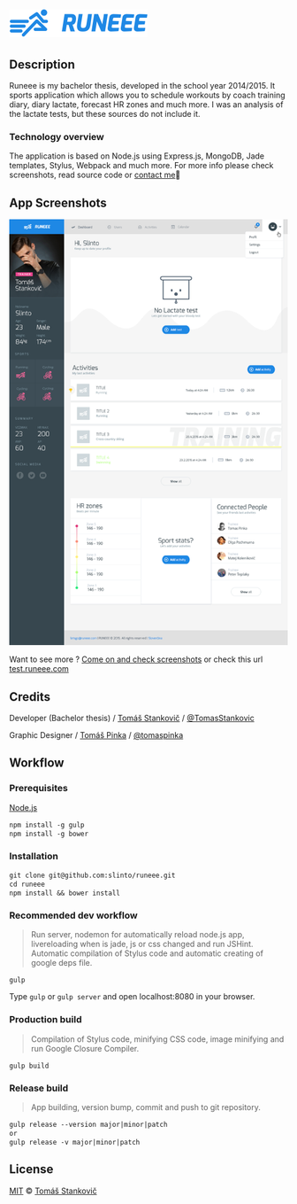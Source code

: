 # ![Runeee](client/img/logo_full_blue@2x.png?raw=true "Runeee")

## Description
Runeee is my bachelor thesis, developed in the school year 2014/2015. It sports application which allows you to schedule workouts by coach training diary, diary lactate, forecast HR zones and much more. I was an analysis of the lactate tests, but these sources do not include it.

### Technology overview
The application is based on Node.js using Express.js, MongoDB, Jade templates, Stylus, Webpack and much more. For more info please check screenshots, read source code or [contact me](http://slinto.sk)🤘

## App Screenshots
![Profile screenshot](app_screenshots/5_profile.png?raw=true "Profile screenshot")

Want to see more ? [Come on and check screenshots](https://github.com/slinto/runeee/blob/master/SCREENSHOTS.md) or check this url [test.runeee.com](https://test.runeee.com/)

## Credits
Developer (Bachelor thesis) / [Tomáš Stankovič](http://slinto.sk) / [@TomasStankovic](http://twitter.com/TomasStankovic)

Graphic Designer / [Tomáš Pinka](http://www.tomaspinka.com/) / [@tomaspinka](http://twitter.com/tomaspinka)

## Workflow
### Prerequisites
[Node.js](http://nodejs.org)
```
npm install -g gulp
npm install -g bower
```

### Installation
```
git clone git@github.com:slinto/runeee.git
cd runeee
npm install && bower install
```

### Recommended dev workflow
> Run server, nodemon for automatically reload node.js app, livereloading when is jade, js or css changed and run JSHint. Automatic compilation of Stylus code and automatic creating of google deps file.

```
gulp
```
Type `gulp` or `gulp server` and open localhost:8080 in your browser.

### Production build
> Compilation of Stylus code, minifying CSS code, image minifying and run Google Closure Compiler.

```
gulp build
```

### Release build
> App building, version bump, commit and push to git repository.

```
gulp release --version major|minor|patch
or
gulp release -v major|minor|patch
```

## License

[MIT](http://opensource.org/licenses/MIT) © [Tomáš Stankovič](http://slinto.sk)
